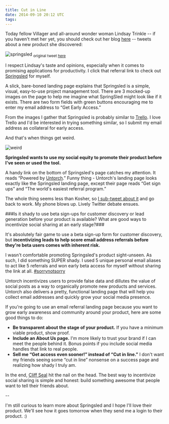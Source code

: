 ```yaml
---
title: Cut in Line
date: 2014-09-10 20:12 UTC
tags:
---
```


Today fellow Villager and all-around wonder woman Lindsay Trinkle -- if you haven't met her yet, you should check out her blog [here](http://lindsaytrinkle.com/) -- tweets about a new product she discovered:

![springsled](/img/springsled.png)
<sub>original tweet <a href="https://twitter.com/lindsaytrinkle/status/509771851816370176">here</a></sub>

I respect Lindsay's taste and opinions, especially when it comes to promising applications for productivity. I click that referral link to check out [Springsled](http://springsled.com/) for myself. 

A slick, bare-boned landing page explains that Springsled is a simple, visual, easy-to-use project management tool. There are 3 mocked-up images on the page to help me imagine what SpringSled might look like if it exists. There are two form fields with green buttons encouraging me to enter my email address to “Get Early Access.” 

From the images I gather that Springsled is probably similar to [Trello](https://trello.com/). I love Trello and I'd be interested in trying something similar, so I submit my email address as collateral for early access. 

And that's when things get weird.

![weird](/img/weird.png)

**Springsled wants to use my social equity to promote their product before I've seen or used the tool.**

A handy link on the bottom of Springsled's page catches my attention. It reads “Powered by [Untorch](http://untorch.com/).” Funny thing - Untorch's landing page looks exactly like the Springsled landing page, except their page reads “Get sign ups” and “The world's easiest referral program.”

The whole thing seems less than Kosher, so [I sub-tweet about it](https://twitter.com/MelanieCrissey/status/509773152826966016) and go back to work. My phone blows up. Lively Twitter debate ensues. 

###Is it shady to use beta sign-ups for customer discovery or lead generation before your product is available? What are good ways to incentivize social sharing at an early stage?###

It's absolutely fair game to use a beta sign-up form for customer discovery, but **incentivizing leads to help score email address referrals before they're beta users comes with inherent risk.**

I wasn't comfortable promoting Springsled's product sight-unseen. As such, I did something SUPER shady. I used 5 unique personal email aliases to act like 5 referrals and won early beta access for myself without sharing the link at all. [#sorrynotsorry](http://25.media.tumblr.com/dd970af27c0b6beac20d32b8fa4e46c4/tumblr_mji1yb4SjI1rp7756o1_500.gif)

Untorch incentivizes users to provide false data and dillutes the value of social posts as a way to organically promote new products and services. Untorch also delivers a pretty, functional landing page that will help you collect email addresses and quickly grow your social media presence. 

If you're going to use an email referral landing page because you want to grow early awareness and community around your product, here are some good things to do:

* **Be transparent about the stage of your product.** If you have a minimum viable product, show proof.
* **Include an About Us page.** I'm more likely to trust your brand if I can meet the people behind it. Bonus points if you include social media handles that link to real people.
* **Sell me “Get access even sooner!” instead of “Cut in line.”** I don't want my friends seeing some “cut in line” nonsense on a success page and realizing how shady I truly am.

In the end, [Cliff Seal](https://twitter.com/cliffseal/status/509798731588567040) hit the nail on the head. The best way to incentivize social sharing is simple and honest: build something awesome that people want to tell their friends about.

--

I'm still curious to learn more about Springsled and I hope I'll love their product. We'll see how it goes tomorrow when they send me a login to their product. :)